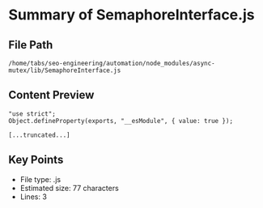 # Summary of SemaphoreInterface.js
  
## File Path
`/home/tabs/seo-engineering/automation/node_modules/async-mutex/lib/SemaphoreInterface.js`

## Content Preview
```
"use strict";
Object.defineProperty(exports, "__esModule", { value: true });

[...truncated...]
```

## Key Points
- File type: .js
- Estimated size: 77 characters
- Lines: 3
